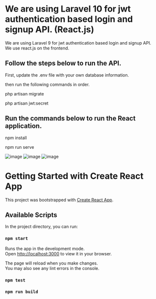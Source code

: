 # We are using Laravel 10 for jwt authentication based login and signup API. (React.js)

We are using Laravel 9 for jwt authentication based login and
signup API. We use react.js on the frontend.

## Follow the steps below to run the API.

First, update the .env file with your own database information.

then run the following commands in order.

php artisan migrate

php artisan jwt:secret

## Run the commands below to run the React application.

npm install

npm run serve

![image]()
![image]()
![image]()

# Getting Started with Create React App

This project was bootstrapped with [Create React App](https://github.com/facebook/create-react-app).

## Available Scripts

In the project directory, you can run:

### `npm start`

Runs the app in the development mode.\
Open [http://localhost:3000](http://localhost:3000) to view it in your browser.

The page will reload when you make changes.\
You may also see any lint errors in the console.

### `npm test`

### `npm run build`
